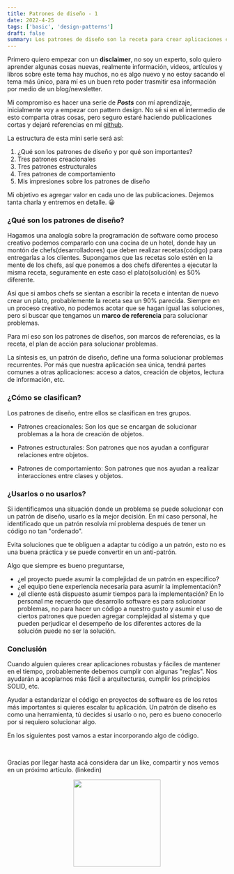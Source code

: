 ```yaml
---
title: Patrones de diseño - 1
date: 2022-4-25
tags: ['basic', 'design-patterns']
draft: false
summary: Los patrones de diseño son la receta para crear aplicaciones escalables, mantenibles y con calidad.
---
```


Primero quiero empezar con un **disclaimer**, no soy un experto, solo quiero aprender algunas cosas nuevas, realmente información, videos, artículos y libros sobre este tema hay muchos, no es algo nuevo y no estoy sacando el tema más único, para mí es un buen reto poder trasmitir esa información por medio de un blog/newsletter.

Mi compromiso es hacer una serie de **_Posts_** con mí aprendizaje, inicialmente voy a empezar con pattern design. No sé si en el intermedio de esto comparta otras cosas, pero seguro estaré haciendo publicaciones cortas y dejaré referencias en mí [github](https://github.com/jamescardona11).

La estructura de esta mini serie será así:

1. ¿Qué son los patrones de diseño y por qué son importantes?
2. Tres patrones creacionales
3. Tres patrones estructurales
4. Tres patrones de comportamiento
5. Mis impresiones sobre los patrones de diseño

Mi objetivo es agregar valor en cada uno de las publicaciones.
Dejemos tanta charla y entremos en detalle. 😀

### ¿Qué son los patrones de diseño?

Hagamos una analogía sobre la programación de software como proceso creativo podemos compararlo con una cocina de un hotel, donde hay un montón de chefs(desarrolladores) que deben realizar recetas(código) para entregarlas a los clientes.
Supongamos que las recetas solo estén en la mente de los chefs, así que ponemos a dos chefs diferentes a ejecutar la misma receta, seguramente en este caso el plato(solución) es 50% diferente.

Así que si ambos chefs se sientan a escribir la receta e intentan de nuevo crear un plato, probablemente la receta sea un 90% parecida. Siempre en un proceso creativo, no podemos acotar que se hagan igual las soluciones, pero si buscar que tengamos un **marco de referencia** para solucionar problemas.

Para mí eso son los patrones de diseños, son marcos de referencias, es la receta, el plan de acción para solucionar problemas.

La síntesis es, un patrón de diseño, define una forma solucionar problemas recurrentes. Por más que nuestra aplicación sea única, tendrá partes comunes a otras aplicaciones: acceso a datos, creación de objetos, lectura de información, etc.

### ¿Cómo se clasifican?

Los patrones de diseño, entre ellos se clasifican en tres grupos.

- Patrones creacionales: Son los que se encargan de solucionar problemas a la hora de creación de objetos.

- Patrones estructurales: Son patrones que nos ayudan a configurar relaciones entre objetos.

- Patrones de comportamiento: Son patrones que nos ayudan a realizar interacciones entre clases y objetos.

### ¿Usarlos o no usarlos?

Si identificamos una situación donde un problema se puede solucionar con un patrón de diseño, usarlo es la mejor decisión. En mí caso personal, he identificado que un patrón resolvía mí problema después de tener un código no tan "ordenado".

Evita soluciones que te obliguen a adaptar tu código a un patrón, esto no es una buena práctica y se puede convertir en un anti-patrón.

Algo que siempre es bueno preguntarse,

- ¿el proyecto puede asumir la complejidad de un patrón en específico?
- ¿el equipo tiene experiencia necesaria para asumir la implementación?
- ¿el cliente está dispuesto asumir tiempos para la implementación?
  En lo personal me recuerdo que desarrollo software es para solucionar problemas, no para hacer un código a nuestro gusto y asumir el uso de ciertos patrones que pueden agregar complejidad al sistema y que pueden perjudicar el desempeño de los diferentes actores de la solución puede no ser la solución.

### Conclusión

Cuando alguien quieres crear aplicaciones robustas y fáciles de mantener en el tiempo, probablemente debemos cumplir con algunas "reglas". Nos ayudarán a acoplarnos más fácil a arquitecturas, cumplir los principios SOLID, etc.

Ayudar a estandarizar el código en proyectos de software es de los retos más importantes si quieres escalar tu aplicación. Un patrón de diseño es como una herramienta, tú decides si usarlo o no, pero es bueno conocerlo por si requiero solucionar algo.

En los siguientes post vamos a estar incorporando algo de código.

&nbsp;
&nbsp;
&nbsp;

Gracias por llegar hasta acá considera dar un like, compartir y nos vemos en un próximo artículo. (linkedin)

<p align="center" width="100%">
  <img src="https://i.imgur.com/q7fqQHS.gif" width="200" />
</p>
